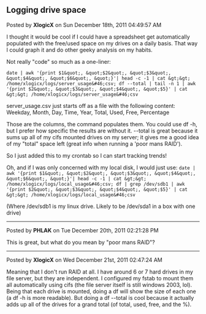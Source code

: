 ## Logging drive space
Posted by **XlogicX** on Sun December 18th, 2011 04:49:57 AM

I thought it would be cool if I could have a spreadsheet get automatically populated with the free/used space on my drives on a daily basis. That way I could graph it and do other geeky analysis on my habits.

Not really &quot;code&quot; so much as a one-liner:

```date | awk '{print $1&quot;, &quot;$2&quot;, &quot;$3&quot;, &quot;$4&quot;, &quot;$6&quot;, &quot;}'| head -c -1 | cat &gt;&gt; /home/xlogicx/logs/server_usage&#46;csv; df --total | tail -n 1 | awk '{print $2&quot;, &quot;$3&quot;, &quot;$4&quot;, &quot;$5}' | cat &gt;&gt; /home/xlogicx/logs/server_usage&#46;csv```

server_usage.csv just starts off as a file with the following content:
Weekday, Month, Day, Time, Year, Total, Used, Free, Percentage

Those are the columns, the command populates them. You could use df -h, but I prefer how specific the results are without it. --total is great because it sums up all of my cifs mounted drives on my server; it gives me a good idea of my &quot;total&quot; space left (great info when running a 'poor mans RAID').

So I just added this to my crontab so I can start tracking trends!

Oh, and if I was only concerned with my local disk, I would just use:
```date | awk '{print $1&quot;, &quot;$2&quot;, &quot;$3&quot;, &quot;$4&quot;, &quot;$6&quot;, &quot;}'| head -c -1 | cat &gt;&gt; /home/xlogicx/logs/local_usage&#46;csv; df | grep /dev/sdb1 | awk '{print $2&quot;, &quot;$3&quot;, &quot;$4&quot;, &quot;$5}' | cat &gt;&gt; /home/xlogicx/logs/local_usage&#46;csv```

(Where /dev/sdb1 is my linux drive. Likely to be /dev/sda1 in a box with one drive)

--------------------------------------------------------------------------------

Posted by **PHLAK** on Tue December 20th, 2011 02:21:28 PM

This is great, but what do you mean by &quot;poor mans RAID&quot;?

--------------------------------------------------------------------------------

Posted by **XlogicX** on Wed December 21st, 2011 02:47:24 AM

Meaning that I don't run RAID at all. I have around 6 or 7 hard drives in my file server, but they are independent. I configured my fstab to mount them all automatically using cifs (the file server itself is still windows 2003, lol). Being that each drive is mounted, doing a df will show the size of each one (a df -h is more readable). But doing a df --total is cool because it actually adds up all of the drives for a grand total (of total, used, free, and the %).
